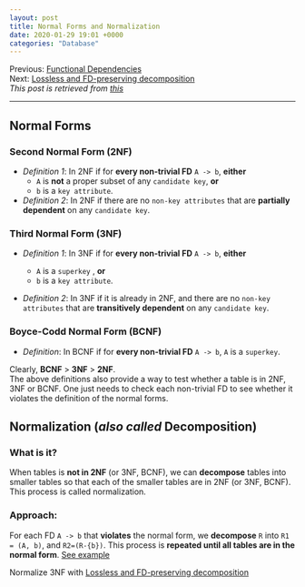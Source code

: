 ```yaml
---
layout: post
title: Normal Forms and Normalization
date: 2020-01-29 19:01 +0000
categories: "Database"
---
```

 

Previous: [Functional Dependencies](link)  
Next: [Lossless and FD-preserving decomposition](https://yadsendew.github.io/database/2020/01/29/lossless-and-fd-preserving-decomposition.html)  
_This post is retrieved from [this](http://www.ict.griffith.edu.au/~jw/normalization/assets/Functional%20Dependencies%20and%20Normalization.pdf)_
<hr>

## Normal Forms
### Second Normal Form (2NF)
* _Definition 1_: In 2NF if for **every non-trivial FD** `A -> b`, **either** 
  * `A` is **not** a proper subset of any `candidate key`, **or**
  * `b` is a `key attribute`.
* _Definition 2_: In 2NF if there are no `non-key attributes` that are **partially dependent** on any `candidate key`.

### Third Normal Form (3NF)
* _Definition 1_: In 3NF if for **every non-trivial FD** `A -> b`, **either** 
    * `A` is a `superkey` , **or** 
    * `b` is a `key attribute`.

* _Definition 2_: In 3NF if it is already in 2NF, and there are no `non-key attributes` that are **transitively dependent** on any `candidate key`.

### Boyce-Codd Normal Form (BCNF)
* _Definition_: In BCNF if for **every non-trivial FD** `A -> b`, `A` is a `superkey`.

Clearly, **BCNF** > **3NF** > **2NF**.  
The above definitions also provide a way to test whether a table is in 2NF, 3NF or BCNF. One just needs to check each non-trivial FD to see whether it violates the definition of the normal forms.

## Normalization (_also called_ Decomposition)
### What is it?
When tables is **not in 2NF** (or 3NF, BCNF), we can **decompose** tables into smaller tables so that each of the smaller tables are in 2NF (or 3NF, BCNF). This process is called normalization.
### Approach:
For each FD `A -> b` that **violates** the normal form, we **decompose** `R` into `R1 = (A, b)`, and `R2=(R-{b})`. This process is **repeated until all tables are in the normal form**.  [See example](/assets/img/2020-01-29-20-36-34.png)  

Normalize 3NF with [Lossless and FD-preserving decomposition](https://yadsendew.github.io/database/2020/01/29/lossless-and-fd-preserving-decomposition.html)  